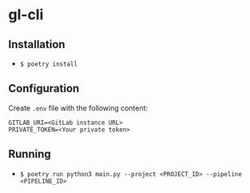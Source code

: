 # gl-cli

## Installation

- `$ poetry install`

## Configuration

Create `.env` file with the following content:

```
GITLAB_URI=<GitLab instance URL>
PRIVATE_TOKEN=<Your private token>
```

## Running

- `$ poetry run python3 main.py --project <PROJECT_ID> --pipeline <PIPELINE_ID>`
